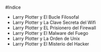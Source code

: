 #Indice

* Larry Plotter y El Bucle Filosofal
* Larry Plotter y La Clave Secreta del Wifi
* Larry Plotter y EL Prisionero del Firewall
* Larry Plotter y El Malware del Fuego
* Larry Plotter y La Orden de Unix
* Larry Plotter y El Misterio del Hacker
